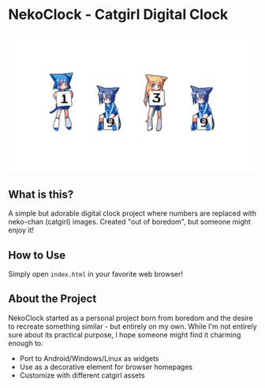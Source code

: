 # NekoClock - Catgirl Digital Clock

![NekoClock Preview](https://github.com/RENDIqb/NekoClock/blob/main/preview.jpg)

## What is this?
A simple but adorable digital clock project where numbers are replaced with neko-chan (catgirl) images. Created "out of boredom", but someone might enjoy it!

## How to Use
Simply open `index.html` in your favorite web browser!

## About the Project
NekoClock started as a personal project born from boredom and the desire to recreate something similar - but entirely on my own. While I'm not entirely sure about its practical purpose, I hope someone might find it charming enough to:
- Port to Android/Windows/Linux as widgets
- Use as a decorative element for browser homepages
- Customize with different catgirl assets
